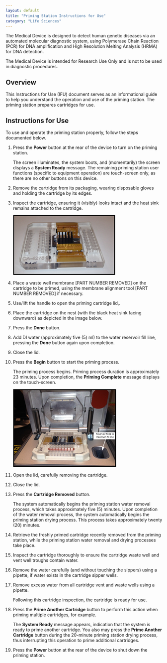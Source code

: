 ```yaml
---
layout: default
title: "Priming Station Instructions for Use"
category: "Life Sciences"
---
```

The Medical Device is designed to detect human genetic diseases via an automated molecular diagnostic system, using Polymerase Chain Reaction (PCR) for DNA amplification and High Resolution Melting Analysis (HRMA) for DNA detection.

The Medical Device is intended for Research Use Only and is not to be used in diagnostic procedures.

## Overview
This Instructions for Use (IFU) document serves as an informational guide to help you understand the operation and use of the priming station. The priming station prepares cartridges for use. 

## Instructions for Use
To use and operate the priming station properly, follow the steps documented below.
1. Press the **Power** button at the rear of the device to turn on the priming station.
    
    The screen illuminates, the system boots, and (momentarily) the screen displays a **System Ready** message.
    The remaining priming station user functions (specific to equipment operation) are touch-screen only, as there are no other buttons on this device.
1. Remove the cartridge from its packaging, wearing disposable gloves and holding the cartridge by its edges.
1. Inspect the cartridge, ensuring it (visibly) looks intact and the heat sink remains attached to the cartridge.

    ![IFU](/img/ifu1.png)

1. Place a waste well membrane [PART NUMBER REMOVED] on the cartridge to be primed, using the membrane alignment tool [PART NUMBER REMOVED] if necessary.
1. Use/lift the handle to open the priming cartridge lid,.
1. Place the cartridge on the nest (with the black heat sink facing downward) as depicted in the image below.
1. Press the **Done** button.
1. Add DI water (approximately five (5) ml) to the water reservoir fill line, pressing the **Done** button again upon completion.
1. Close the lid.
1. Press the **Begin** button to start the priming process.
    
    The priming process begins. Priming process duration is approximately 23 minutes. Upon completion, the **Priming Complete** message displays on the touch-screen.

    ![IFU](/img/ifu2.png)

1. Open the lid, carefully removing the cartridge.
1. Close the lid.
1. Press the **Cartridge Removed** button.
    
    The system automatically begins the priming station water removal process, which takes approximately five (5) minutes. Upon completion of the water removal process, the system automatically begins the priming station drying process. This process takes approximately twenty (20) minutes.
1. Retrieve the freshly primed cartridge recently removed from the priming station, while the priming station water removal and drying processes take place.
1. Inspect the cartridge thoroughly to ensure the cartridge waste well and vent well troughs contain water. 
1. Remove the water carefully (and without touching the sippers) using a pipette, if water exists in the cartridge sipper wells.
1. Remove excess water from all cartridge vent and waste wells using a pipette.
    
    Following this cartridge inspection, the cartridge is ready for use.
1. Press the **Prime Another Cartridge** button to perform this action when priming multiple cartridges, for example. 
    
    The **System Ready** message appears, indication that the system is ready to prime another cartridge. You also may press the **Prime Another Cartridge** button during the 20-minute priming station drying process, thus interrupting this operation to prime additional cartridges.
1. Press the **Power** button at the rear of the device to shut down the priming station.
    





